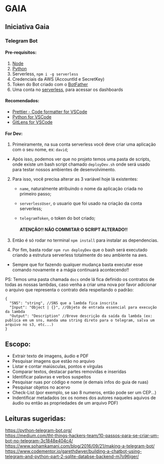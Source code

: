 # GAIA

## Iniciativa Gaia

### Telegram Bot

#### Pre-requisitos:

1. [Node](https://nodejs.org/en/)
2. [Python](https://www.python.org)
3. Serverless, `npm i -g serverless`
4. Credenciais da AWS (AccountId e SecretKey)
5. Token do Bot criado com o [BotFather](https://telegram.me/BotFather)
6. Uma conta no [serverless](https://dashboard.serverless.com), para acessar os dashboards

#### Recomendados:

- [Prettier - Code formatter for VSCode](https://marketplace.visualstudio.com/items?itemName=esbenp.prettier-vscode)
- [Python for VSCode](https://marketplace.visualstudio.com/items?itemName=ms-python.python)
- [GitLens for VSCode](https://marketplace.visualstudio.com/items?itemName=eamodio.gitlens)

#### For Dev:

1. Primeiramente, na sua conta serverless você deve criar uma aplicação com o seu nome, ex: `david`;

- Após isso, podemos ver que no projeto temos uma pasta de scripts, onde existe um bash script chamado `deployDev.sh` onde será usado para testar nossos ambientes de desenvolvimento.

2. Para isso, você precisa alterar as 3 variável hoje lá existentes:

   - `name`, naturalmente atribuindo o nome da aplicação criada no primeiro passo;
   - `serverlessUser`, o usuario que foi usado na criação da conta serverless;
   - `telegramToken`, o token do bot criado;

      #### ATENÇÃO!! NÃO COMMITAR O SCRIPT ALTERADO!!

3. Então é só rodar no terminal `npm install` para instalar as dependencias.

4. Por fim, basta rodar `npm run deployDev` que o bash será executado criando a estrutura serverless totalmente do seu ambiente na aws.

- Sempre que for fazendo qualquer mudança basta executar esse comando novamente e a mágia continuará acontecendo!!

PS: Temos uma pasta chamada `docs` onde lá fica definido os contratos de todas as nossas lambdas, caso venha a criar uma nova por favor adicionar o arquivo que representa o contrato dela respeitando o padrão:

```
{
  "SNS": "string", //SNS que a lambda fica inscrita
  "Input": "Object | {}", //Objeto de entrada essencial para execução da lambda
  "Output": "Description" //Breve descrição da saída da lambda (ex: publica em um sns, manda uma string direto para o telegram, salva um arquivo no s3, etc...)
}
```

## Escopo:

- Extrair texto de imagens, áudio e PDF
- Pesquisar imagens que estão no arquivo
- Listar e contar maiúsculas, pontos e vírgulas
- Comparar textos, destacar partes removidas e inseridas
- Identificar palavras e verbos suspeitos
- Pesquisar ruas por código e nome (e demais infos do guia de ruas)
- Pesquisar objetos no acervo
- Check-List (por exemplo, se sao 8 numeros, então pode ser um CEP...)
- Indentificar metadados (ex os nomes dos autores naqueles aquivos de áudio ou então as propriedades de um arquivo PDF)

## Leituras sugeridas:

https://python-telegram-bot.org/ <br>
https://medium.com/tht-things-hackers-team/10-passos-para-se-criar-um-bot-no-telegram-3c1848e404c4/ <br>
https://www.sohamkamani.com/blog/2016/09/21/making-a-telegram-bot/ <br>
https://www.codementor.io/garethdwyer/building-a-chatbot-using-telegram-and-python-part-2-sqlite-databse-backend-m7o96jger/
